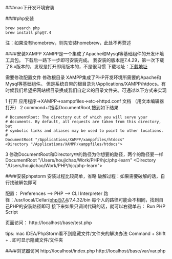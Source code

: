 ###mac下开发环境安装

####php安装
```
brew search php
brew install php@7.4
```
注：如果没有homebrew，则先安装homebrew，此处不再赘述

####安装XAMPP
XAMPP是一个集成了Apache和Mysql等基础组件的开发环境工具包。
下载后一路下一步即可安装完成。
我安装的版本是7.4.29，第一次下载了8.x版本的，发现是打开即用版本的，不是很习惯
下载地址：[下载地址](https://www.apachefriends.org/zh_cn/download_success.html)

需要修改配置文件
修改根目录
XAMPP集成了PHP开发环境所需要的Apache和Mysql等基础组件。
但是系统自带的根目录为/Applications/XAMPP/htdocs。有时候我们希望把网站根目录换成我们自定义的目录文件夹。可通过以下方式来实现

1 打开 应用程序->XAMPP->xamppfiles->etc->httpd.conf 文档  （用文本编辑器打开）
2 commond+f搜索DocumentRoot,搜到如下结果
```
# DocumentRoot: The directory out of which you will serve your
# documents. By default, all requests are taken from this directory, but
# symbolic links and aliases may be used to point to other locations.
#
DocumentRoot "/Applications/XAMPP/xamppfiles/htdocs"
<Directory "/Applications/XAMPP/xamppfiles/htdocs">
```
3 修改DocumentRoot和Directory中的路径为你想要的路径，两个的路径要一样
DocumentRoot "/Users/houjichao/Work/PHP/hjc/php-learn"
<Directory "/Users/houjichao/Work/PHP/hjc/php-learn">

####安装phpstorm
安装过程比较简单，省略
破解过程：如果需要破解的话，自行找破解包即可

配置：
Preferences -->  PHP --> CLI Interpreter
路径：/usr/local/Cellar/php@7.4/7.4.32/bin
每个人的路径可能会不相同，找到自己PHP的安装路径即可
接下来如果只调试代码的话，就可以右键单击：
Run PHP Script

页面访问：
http://localhost/base/test.php

tips:
mac IDEA/PhpStorm看不到隐藏文件/文件夹的解决办法
Command + Shift + .
即可显示隐藏文件/文件夹

####浏览器访问
http://localhost/index.php
http://localhost/base/var/var.php

